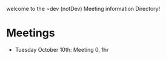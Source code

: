 welcome to the ¬dev (notDev) Meeting information Directory! 

# Meetings
  * Tuesday October 10th: Meeting 0, 1hr  
